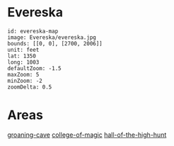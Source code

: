 # Evereska

```leaflet
id: evereska-map
image: Evereska/evereska.jpg
bounds: [[0, 0], [2700, 2006]]
unit: feet
lat: 1350
long: 1003
defaultZoom: -1.5
maxZoom: 5
minZoom: -2
zoomDelta: 0.5
```

# Areas

[groaning-cave](groaning-cave.md)
[college-of-magic](college-of-magic.md)
[hall-of-the-high-hunt](hall-of-the-high-hunt.md)